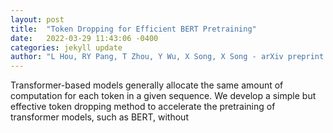 ```yaml
---
layout: post
title:  "Token Dropping for Efficient BERT Pretraining"
date:   2022-03-29 11:43:06 -0400
categories: jekyll update
author: "L Hou, RY Pang, T Zhou, Y Wu, X Song, X Song - arXiv preprint arXiv , 2022"
---
```

Transformer-based models generally allocate the same amount of computation for each token in a given sequence. We develop a simple but effective  token dropping method to accelerate the pretraining of transformer models, such as BERT, without